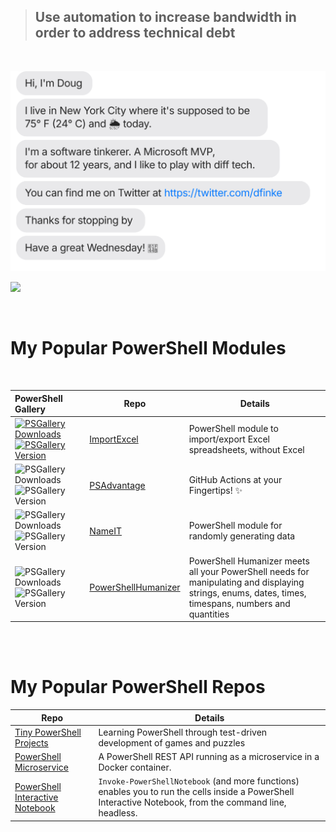 > ## Use automation to increase bandwidth in order to address technical debt
<br/>

[![](https://raw.githubusercontent.com/dfinke/dfinke/master/chat.svg?token=AAAQNOR2VEPA73PTTFBMSI3AYE4N4)](https://twitter.com/dfinke)


![](https://github-readme-stats.vercel.app/api?username=dfinke&show_icons=true&theme=merko)

<br/>

# My Popular PowerShell Modules
<br/>

|PowerShell Gallery|Repo|Details
| :--- | --- | --- |
|[![PSGallery Downloads](https://img.shields.io/powershellgallery/dt/ImportExcel.png?style=plastic&logo=powershell&label=Downloads)](https://www.powershellgallery.com/packages/ImportExcel) [![PSGallery Version](https://img.shields.io/powershellgallery/v/ImportExcel.png?style=plastic&logo=powershell&label=Version)](https://www.powershellgallery.com/packages/ImportExcel)|[ImportExcel](https://github.com/dfinke/ImportExcel) |PowerShell module to import/export Excel spreadsheets, without Excel
|![PSGallery Downloads](https://img.shields.io/powershellgallery/dt/PSAdvantage.png?style=plastic&logo=powershell&label=Downloads) ![PSGallery Version](https://img.shields.io/powershellgallery/v/PSAdvantage.png?style=plastic&logo=powershell&label=Version)|[PSAdvantage](https://github.com/dfinke/PSAdvantage) |GitHub Actions at your Fingertips! ✨
|![PSGallery Downloads](https://img.shields.io/powershellgallery/dt/NameIT.png?style=plastic&logo=powershell&label=Downloads) ![PSGallery Version](https://img.shields.io/powershellgallery/v/NameIT.png?style=plastic&logo=powershell&label=Version)|[NameIT](https://github.com/dfinke/NameIT) |PowerShell module for randomly generating data
|![PSGallery Downloads](https://img.shields.io/powershellgallery/dt/PowerShellHumanizer.png?style=plastic&logo=powershell&label=Downloads) ![PSGallery Version](https://img.shields.io/powershellgallery/v/PowerShellHumanizer.png?style=plastic&logo=powershell&label=Version)|[PowerShellHumanizer](https://github.com/dfinke/PowerShellHumanizer) |PowerShell Humanizer meets all your PowerShell needs for manipulating and displaying strings, enums, dates, times, timespans, numbers and quantities
<br/>
<br/>

# My Popular PowerShell Repos

|Repo|Details
| --- | --- |
|[Tiny PowerShell Projects](https://github.com/dfinke/Tiny-PowerShell-Projects) |Learning PowerShell through test-driven development of games and puzzles
|[PowerShell Microservice](https://github.com/dfinke/PowerShellMicroservice)|A PowerShell REST API running as a microservice in a Docker container.
|[PowerShell Interactive Notebook](https://github.com/dfinke/PowerShellNotebook)|`Invoke-PowerShellNotebook` (and more functions) enables you to run the cells inside a PowerShell Interactive Notebook, from the command line, headless.

<!-- ## PowerShell Excel YouTube Videos

| | |
|---:|---:|
|[![Alt text](https://i9.ytimg.com/vi/fvKKdIzJCws/mq1.jpg?sqp=CKCjr4IG&rs=AOn4CLAdNs4HXZiNbq5jqOL3rYJN5OdyQg)](https://youtu.be/fvKKdIzJCws)|[![Alt text](https://i9.ytimg.com/vi/gQaYI5hxqM4/mq1.jpg?sqp=CPyur4IG&rs=AOn4CLD2J0TBBXiAveD01IyYEHaSyorLhA)](https://youtu.be/gQaYI5hxqM4)

<br/>
<br/>
<br/>

## ![PS](media/powershell-emoji.png) Other PowerShell Makers
<br/>

|||
|---|---|
|[![](https://img.shields.io/badge/Jeff%20Hicks-gray?style=for-the-badge&logo=github)](https://github.com/jdhitsolutions)|[![](https://img.shields.io/badge/Jeff%20Hicks-blue?style=for-the-badge&logo=twitter)](https://twitter.com/JeffHicks)
|[![](https://img.shields.io/badge/Matthew%20Kelly-gray?style=for-the-badge&logo=github)](https://github.com/Badgerati) -->